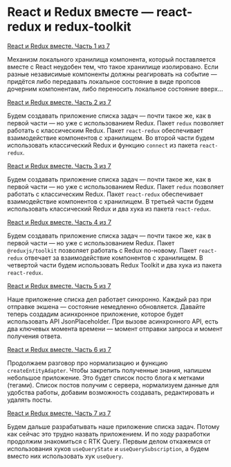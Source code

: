 # React и Redux вместе — react-redux и redux-toolkit

[React и Redux вместе. Часть 1 из 7](http://www.host12.ru/blog/item/717)

Механизм локального хранилища компонента, который поставляется вместе с React неудобен тем, что такое хранилище изолировано. Если разные независимые компоненты должны реагировать на событие — придётся либо передавать локальное состояние в виде пропсов дочерним компонентам, либо переносить локальное состояние вверх…

[React и Redux вместе. Часть 2 из 7](https://tokmakov.msk.ru/blog/item/718)

Будем создавать приложение списка задач — почти такое же, как в первой части — но уже с использованием Redux. Пакет `redux` позволяет работать с классическим Redux. Пакет `react-redux` обеспечивает взаимодействие компонентов с хранилищем. Во второй части будем использовать классический Redux и функцию `connect` из пакета `react-redux`.

[React и Redux вместе. Часть 3 из 7](https://tokmakov.msk.ru/blog/item/719)

Будем создавать приложение списка задач — почти такое же, как в первой части — но уже с использованием Redux. Пакет `redux` позволяет работать с классическим Redux. Пакет `react-redux` обеспечивает взаимодействие компонентов с хранилищем. В третьей части будем использовать классический Redux и два хука из пакета `react-redux`.

[React и Redux вместе. Часть 4 из 7](https://tokmakov.msk.ru/blog/item/720)

Будем создавать приложение списка задач — почти такое же, как в первой части — но уже с использованием Redux. Пакет `@reduxjs/toolkit` позволяет работать с Redux по-новому. Пакет `react-redux` отвечает за взаимодействие компонентов с хранилищем. В четвертой части будем использовать Redux Toolkit и два хука из пакета `react-redux`.

[React и Redux вместе. Часть 5 из 7](https://tokmakov.msk.ru/blog/item/721)

Наше приложение списка дел работает синхронно. Каждый раз при отправке экшена — состояние немедленно обновляется. Давайте теперь создадим асинхронное приложение, которое будет использовать API JsonPlaceholder. При вызове асинхронного API, есть два ключевых момента времени — момент отправки запроса и момент получения ответа.

[React и Redux вместе. Часть 6 из 7](https://tokmakov.msk.ru/blog/item/722)

Продолжаем разговор про нормализацию и функцию `createEntityAdapter`. Чтобы закрепить полученные знания, напишем небольшое приложение. Это будет список посто блога к метками (тегами). Список постов получим с сервера, нормализуем данные для удобства работы, добавим возможность создавать, редактировать и удалять посты.

[React и Redux вместе. Часть 7 из 7](https://tokmakov.msk.ru/blog/item/723)

Будем дальше разрабатывать наше приложение списка задач. Потому как сейчас это трудно назвать приложением. И по ходу разработки продолжим знакомиться с RTK Query. Первым делом откажемся от использования хуков `useQueryState` и `useQuerySubscription`, а будем вместо них использовать хук `useQuery`.

